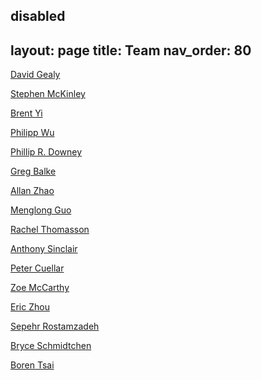 disabled
---
layout: page
title: Team
nav_order: 80
---

[David Gealy](https://www.linkedin.com/in/david-gealy-726741b7/)

[Stephen McKinley](https://www.linkedin.com/in/mckrobotics/)

[Brent Yi](https://www.linkedin.com/in/brentyi/)

[Philipp Wu](https://www.linkedin.com/in/wuphilipp/)

[Phillip R. Downey](https://www.linkedin.com/in/phillip-downey-221880b1/)

[Greg Balke](https://www.linkedin.com/in/~balke/)

[Allan Zhao](https://www.csail.mit.edu/person/allan-zhao-0)

[Menglong Guo](https://www.linkedin.com/in/menglong-guo-268aab175/)

[Rachel Thomasson](https://www.linkedin.com/in/rachelthomasson/)

[Anthony Sinclair](https://www.linkedin.com/in/absinclair/)

[Peter Cuellar](https://www.linkedin.com/in/pcuellar-ucb/)

[Zoe McCarthy](https://scholar.google.com/citations?user=lsbreWwAAAAJ&hl=en)

[Eric Zhou](https://www.linkedin.com/in/zehric/)

[Sepehr Rostamzadeh](https://www.linkedin.com/in/sepehr-rostamzadeh/)

[Bryce Schmidtchen](https://www.linkedin.com/in/bryceschmidtchen/)

[Boren Tsai](https://www.linkedin.com/in/boren-tsai-377600152/)

